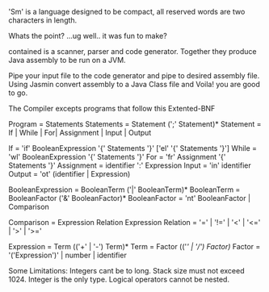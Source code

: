 'Sm' is a language designed to be compact, all reserved words are
two characters in length.

Whats the point? ...ug well.. it was fun to make?

contained is a scanner, parser and code generator. Together they
produce Java assembly to be run on a JVM.

Pipe your input file to the code generator and pipe to desired 
assembly file. Using Jasmin convert assembly to a Java 
Class file and Voila! you are good to go.

The Compiler excepts programs that follow this 
Extented-BNF

Program = Statements
Statements = Statement (';' Statement)*
Statement = If | While | For| Assignment | Input | Output

If = 'if' BooleanExpression '{' Statements '}' ['el' '{' Statements '}']
While = 'wl' BooleanExpression '{' Statements '}'
For = 'fr' Assignment '{' Statements '}'
Assignment = identifier ':' Expression
Input = 'in' identifier
Output = 'ot' (identifier | Expression)

BooleanExpression = BooleanTerm ('|' BooleanTerm)*
BooleanTerm = BooleanFactor ('&' BooleanFactor)*
BooleanFactor = 'nt' BooleanFactor | Comparison

Comparison = Expression Relation Expression
Relation = '=' | '!=' | '<' | '<=' | '>' | '>='

Expression = Term (('+' | '-') Term)*
Term = Factor (('*' | '/') Factor)*
Factor = '('Expression')' | number | identifier

Some Limitations:
Integers cant be to long.
Stack size must not exceed 1024.
Integer is the only type.
Logical operators cannot be nested.